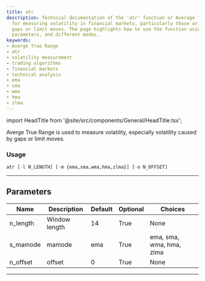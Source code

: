 ```yaml
---
title: atr
description: Technical documentation of the 'atr' function or Average True Range used
  for measuring volatility in financial markets, particularly those arising due to
  gaps or limit moves. The page highlights how to use the function using Python, its
  parameters, and different modes.
keywords:
- Averge True Range
- atr
- volatility measurement
- trading algorithms
- financial markets
- technical analysis
- ema
- sma
- wma
- hma
- zlma
---
```


import HeadTitle from '@site/src/components/General/HeadTitle.tsx';

<HeadTitle title="stocks/ta/atr - Reference | OpenBB Terminal Docs" />

Averge True Range is used to measure volatility, especially volatility caused by gaps or limit moves.

### Usage

```python
atr [-l N_LENGTH] [-m {ema,sma,wma,hma,zlma}] [-o N_OFFSET]
```

---

## Parameters

| Name | Description | Default | Optional | Choices |
| ---- | ----------- | ------- | -------- | ------- |
| n_length | Window length | 14 | True | None |
| s_mamode | mamode | ema | True | ema, sma, wma, hma, zlma |
| n_offset | offset | 0 | True | None |

---
